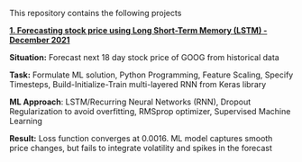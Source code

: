  This repository contains the following projects
 
 [**1. Forecasting stock price using Long Short-Term Memory (LSTM) - December 2021**](https://github.com/BearsOnMars/Deep_Learning/blob/main/RNN/An_LSTM_to_predict_trend_in_stock_prices.ipynb)

**Situation:** Forecast next 18 day stock price of GOOG from historical data

**Task:** Formulate ML solution, Python Programming, Feature Scaling, Specify Timesteps, Build-Initialize-Train multi-layered RNN from Keras library

**ML Approach**: LSTM/Recurring Neural Networks (RNN), Dropout Regularization to avoid overfitting, RMSprop optimizer, Supervised Machine Learning
 
**Result:** Loss function converges at 0.0016. ML model captures smooth price changes, but fails to integrate volatility and spikes in the forecast 
